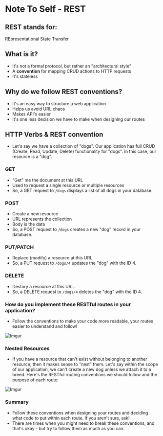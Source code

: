 # Note To Self - REST

## REST stands for:
REpresentational
State
Transfer

## What is it?
- It's not a formal protocol, but rather an "architectural style"
- A **convention** for mapping CRUD actions to HTTP requests
- It's stateless

## Why do we follow REST conventions?
- It's an easy way to structure a web application
- Helps us avoid URL chaos
- Makes API's easier
- It's one less decision we have to make when designing our routes

## HTTP Verbs & REST convention
- Let's say we have a collection of "dogs". Our application has full CRUD (Create, Read, Update, Delete) functionality for "dogs". In this case, our resource is a "dog". 

### GET
- "Get" me the document at this URL
- Used to request a single resource or multiple resources
- So, a GET request to `/dogs` displays a list of all dogs in your database.

### POST
- Create a new resource
- URL represents the collection
- Body is the data
- So, a POST request to `/dogs` creates a new "dog" record in your database.

### PUT/PATCH
- Replace (modify) a resource at this URL.
- So, a PUT request to `/dogs/4` updates the "dog" with the ID 4. 

### DELETE
- Destory a resource at this URL.
- So, a DELETE request to `/dogs/4` deletes the "dog" with the ID 4.

### How do you implement these RESTful routes in your application?
- Follow the conventions to make your code more readable, your routes easier to understand and follow!

![Imgur](http://i.imgur.com/0Zu9rHR.png)

### Nested Resources
- If you have a resource that can't exist without belonging to another resource, then it makes sense to "nest" them. Let's say within the scope of our application, we can't create a new dog unless we attach it to a breed. Here's the RESTful routing conventions we should follow and the purpose of each route:

![Imgur](http://i.imgur.com/pv2oTyv.png)

### Summary
- Follow these conventions when designing your routes and deciding what code to put within each route. If you aren't sure, ask!
- There are times when you might need to break these conventions, and that's okay - but try to follow them as much as you can.